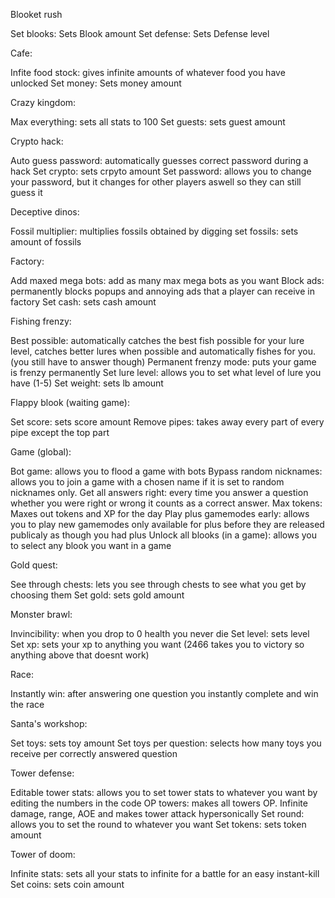 Blooket rush

Set blooks: Sets Blook amount
Set defense: Sets Defense level
  
Cafe:

  Infite food stock: gives infinite amounts of whatever food you have unlocked
  Set money: Sets money amount
  
Crazy kingdom:

  Max everything: sets all stats to 100
  Set guests: sets guest amount
  
Crypto hack:

  Auto guess password: automatically guesses correct password during a hack
  Set crypto: sets crpyto amount
  Set password: allows you to change your password, but it changes for other players aswell so they can still guess it
  
Deceptive dinos:

  Fossil multiplier: multiplies fossils obtained by digging
  set fossils: sets amount of fossils
  
Factory:

  Add maxed mega bots: add as many max mega bots as you want
  Block ads: permanently blocks popups and annoying ads that a player can receive in factory
  Set cash: sets cash amount
  
Fishing frenzy:

  Best possible: automatically catches the best fish possible for your lure level, catches better lures when possible and automatically fishes for you. (you still have to answer though)
  Permanent frenzy mode: puts your game is frenzy permanently
  Set lure level: allows you to set what level of lure you have (1-5)
  Set weight: sets lb amount
  
Flappy blook (waiting game):

  Set score: sets score amount
  Remove pipes: takes away every part of every pipe except the top part
  
Game (global):

  Bot game: allows you to flood a game with bots
  Bypass random nicknames: allows you to join a game with a chosen name if it is set to random nicknames only.
  Get all answers right: every time you answer a question whether you were right or wrong it counts as a correct answer.
  Max tokens: Maxes out tokens and XP for the day
  Play plus gamemodes early: allows you to play new gamemodes only available for plus before they are released publicaly as though you had plus
  Unlock all blooks (in a game): allows you to select any blook you want in a game
  
Gold quest:

  See through chests: lets you see through chests to see what you get by choosing them
  Set gold: sets gold amount

Monster brawl:

  Invincibility: when you drop to 0 health you never die
  Set level: sets level
  Set xp: sets your xp to anything you want (2466 takes you to victory so anything above that doesnt work)
  
Race:

  Instantly win: after answering one question you instantly complete and win the race
  
Santa's workshop:

  Set toys: sets toy amount
  Set toys per question: selects how many toys you receive per correctly answered question
  
Tower defense:

  Editable tower stats: allows you to set tower stats to whatever you want by editing the numbers in the code
  OP towers: makes all towers OP. Infinite damage, range, AOE and makes tower attack hypersonically
  Set round: allows you to set the round to whatever you want
  Set tokens: sets token amount
  
Tower of doom:

  Infinite stats: sets all your stats to infinite for a battle for an easy instant-kill
  Set coins: sets coin amount
